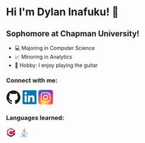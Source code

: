 # Hi I'm Dylan Inafuku! 👋 

## Sophomore at Chapman University!

- 💻 Majoring in Computer Science
- 📈 Minoring in Analytics
- 🎵 Hobby: I enjoy playing the guitar

### Connect with me:

[<img src='https://github.com/devicons/devicon/blob/master/icons/github/github-original.svg' alt='github' height='40'>](https://github.com/dinafuku)
[<img src='https://github.com/devicons/devicon/blob/master/icons/linkedin/linkedin-original.svg' alt='linkedin' height='40'>](www.linkedin.com/in/dylan-inafuku)
[<img src='https://github.com/edent/SuperTinyIcons/blob/master/images/svg/instagram.svg' alt='linkedin' height='40'>](https://www.instagram.com/dylan_inafuku)

### Languages learned:

[<img align="left" alt="cplusplus" width="26px" src="https://github.com/devicons/devicon/blob/master/icons/cplusplus/cplusplus-original.svg" style="padding-right:10px;" />]()
[<img align="left" alt="java" width="26px" src="https://github.com/devicons/devicon/blob/master/icons/java/java-original.svg" style="padding-right:10px;" />]()
